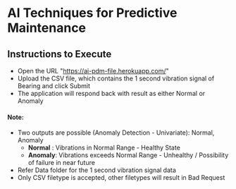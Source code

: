 # AI Techniques for Predictive Maintenance
## Instructions to Execute 
* Open the URL "https://ai-pdm-file.herokuapp.com/"
* Upload the CSV file, which contains the 1 second vibration signal of Bearing and click Submit
* The application will respond back with result as either Normal or Anomaly

#### Note:
* Two outputs are possible (Anomaly Detection - Univariate): Normal, Anomaly
	* __Normal__ : Vibrations in Normal Range - Healthy State
	* __Anomaly__: Vibrations exceeds Normal Range - Unhealthy / Possibility of failure in near future
* Refer Data folder for the 1 second vibration signal data
* Only CSV filetype is accepted, other filetypes will result in Bad Request